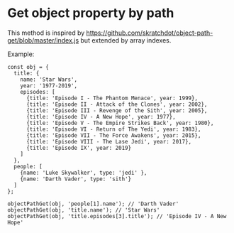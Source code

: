 # Get object property by path

This method is inspired by https://github.com/skratchdot/object-path-get/blob/master/index.js but extended by array indexes.

Example:

```
const obj = {
  title: {
    name: 'Star Wars',
    year: '1977-2019',
    episodes: [
      {title: 'Episode I - The Phantom Menace', year: 1999},
      {title: 'Episode II - Attack of the Clones', year: 2002},
      {title: 'Episode III - Revenge of the Sith', year: 2005},
      {title: 'Episode IV - A New Hope', year: 1977},
      {title: 'Episode V - The Empire Strikes Back', year: 1980},
      {title: 'Episode VI - Return of The Yedi', year: 1983},
      {title: 'Episode VII - The Force Awakens', year: 2015},
      {title: 'Episode VIII - The Lase Jedi', year: 2017},
      {title: 'Episode IX', year: 2019}
    ]
  },
  people: [
    {name: 'Luke Skywalker', type: 'jedi' },
    {name: 'Darth Vader', type: 'sith'}
  ]
};

objectPathGet(obj, 'people[1].name'); // 'Darth Vader'
objectPathGet(obj, 'title.name'); // 'Star Wars'
objectPathGet(obj, 'title.episodes[3].title'); // 'Episode IV - A New Hope'
```
